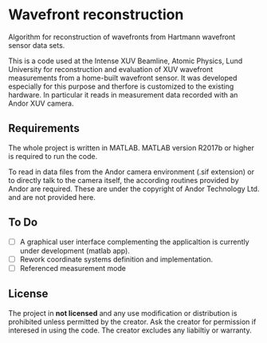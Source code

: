 # Wavefront reconstruction
Algorithm for reconstruction of wavefronts from Hartmann wavefront sensor data sets.

This is a code used at the Intense XUV Beamline, Atomic Physics, Lund University for reconstruction and evaluation of XUV wavefront measurements from a home-built wavefront sensor. It was developed especially for this purpose and therfore is customized to the existing hardware. In particular it reads in measurement data recorded with an Andor XUV camera.

## Requirements
The whole project is written in MATLAB.
MATLAB version R2017b or higher is required to run the code.

To read in data files from the Andor camera environment (.sif extension) or to directly talk to the camera itself, the according routines provided by Andor are required. These are under the copyright of Andor Technology Ltd. and are not provided here.

## To Do
- [ ] A graphical user interface complementing the applicaltion is currently under development (matlab app).
- [ ] Rework coordinate systems definition and implementation.
- [ ] Referenced measurement mode

## License
The project in **not licensed** and any use modification or distribution is prohibited unless permitted by the creator. Ask the creator for permission if interesed in using the code. The creator excludes any liabiltiy or warranty.
